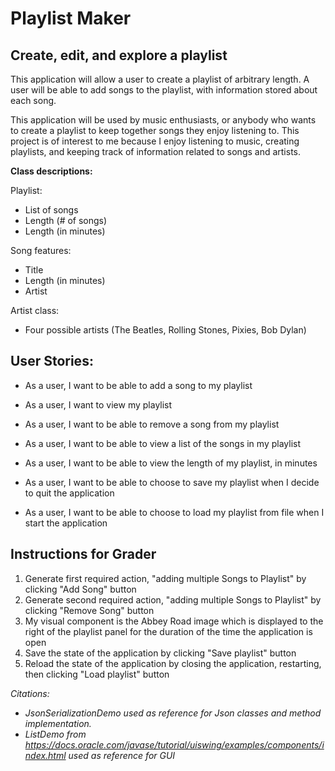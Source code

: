 # Playlist Maker

## Create, edit, and explore a playlist

This application will allow a user to create a playlist of arbitrary length. A user will be able to add songs to the 
playlist, with information stored about each song.

This application will be used by music enthusiasts, or anybody who wants to create a playlist to keep together songs 
they enjoy listening to. This project is of interest to me because I enjoy listening to music, creating playlists, and 
keeping track of information related to songs and artists.

**Class descriptions:**

Playlist:
- List of songs
- Length (# of songs)
- Length (in minutes)

Song features:
- Title
- Length (in minutes)
- Artist

Artist class:
- Four possible artists (The Beatles, Rolling Stones, Pixies, Bob Dylan)


## User Stories:

- As a user, I want to be able to add a song to my playlist
- As a user, I want to view my playlist
- As a user, I want to be able to remove a song from my playlist
- As a user, I want to be able to view a list of the songs in my playlist
- As a user, I want to be able to view the length of my playlist, in minutes

- As a user, I want to be able to choose to save my playlist when I decide to quit the application
- As a user, I want to be able to choose to load my playlist from file when I start the application

## Instructions for Grader
1. Generate first required action, "adding multiple Songs to Playlist" by clicking "Add Song" button
2. Generate second required action, "adding multiple Songs to Playlist" by clicking "Remove Song" button
3. My visual component is the Abbey Road image which is displayed to the right of the playlist panel for the duration
of the time the application is open
4. Save the state of the application by clicking "Save playlist" button
5. Reload the state of the application by closing the application, restarting, then clicking "Load playlist" button

*Citations:*

- *JsonSerializationDemo used as reference for Json classes and method implementation.*
- *ListDemo from
https://docs.oracle.com/javase/tutorial/uiswing/examples/components/index.html
used as reference for GUI*

